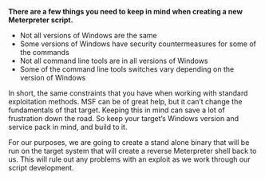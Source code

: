 **There are a few things you need to keep in mind when creating a new Meterpreter script.**

- Not all versions of Windows are the same
- Some versions of Windows have security countermeasures for some of the commands
- Not all command line tools are in all versions of Windows
- Some of the command line tools switches vary depending on the version of Windows

In short, the same constraints that you have when working with standard exploitation methods. MSF can be of great help, but it can’t change the fundamentals of that target. Keeping this in mind can save a lot of frustration down the road. So keep your target’s Windows version and service pack in mind, and build to it.

For our purposes, we are going to create a stand alone binary that will be run on the target system that will create a reverse Meterpreter shell back to us. This will rule out any problems with an exploit as we work through our script development.

